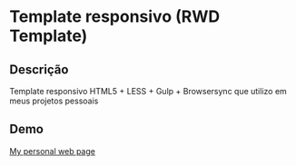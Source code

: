 Template responsivo (RWD Template)
================================================================================


Descrição
--------------------------------------------------------------------------------

Template responsivo HTML5 + LESS + Gulp + Browsersync que utilizo em meus projetos pessoais



Demo
--------------------------------------------------------------------------------

[My personal web page](http://denistoledo.com.br)
